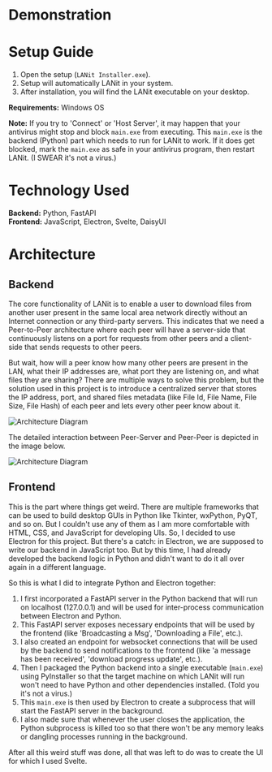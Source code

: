 
# Demonstration




# Setup Guide

1. Open the setup (`LANit Installer.exe`).
2. Setup will automatically LANit in your system.
3. After installation, you will find the LANit executable on your desktop.

**Requirements:**
Windows OS 

**Note:** 
If you try to 'Connect' or 'Host Server', it may happen that your antivirus might stop and block `main.exe` from executing. This `main.exe` is the backend (Python) part which needs to run for LANit to work. If it does get blocked, mark the `main.exe` as safe in your antivirus program, then restart LANit. (I SWEAR it's not a virus.)

# Technology Used

**Backend:** Python, FastAPI  
**Frontend:** JavaScript, Electron, Svelte, DaisyUI

# Architecture

## Backend

The core functionality of LANit is to enable a user to download files from another user present in the same local area network directly without an Internet connection or any third-party servers. This indicates that we need a Peer-to-Peer architecture where each peer will have a server-side that continuously listens on a port for requests from other peers and a client-side that sends requests to other peers.

But wait, how will a peer know how many other peers are present in the LAN, what their IP addresses are, what port they are listening on, and what files they are sharing? There are multiple ways to solve this problem, but the solution used in this project is to introduce a centralized server that stores the IP address, port, and shared files metadata (like File Id, File Name, File Size, File Hash) of each peer and lets every other peer know about it.

![Architecture Diagram](images/p2p.png)

The detailed interaction between Peer-Server and Peer-Peer is depicted in the image below.

![Architecture Diagram](images/diagram.jpg)

## Frontend

This is the part where things get weird. There are multiple frameworks that can be used to build desktop GUIs in Python like Tkinter, wxPython, PyQT, and so on. But I couldn't use any of them as I am more comfortable with HTML, CSS, and JavaScript for developing UIs. So, I decided to use Electron for this project. But there's a catch: in Electron, we are supposed to write our backend in JavaScript too. But by this time, I had already developed the backend logic in Python and didn't want to do it all over again in a different language.

So this is what I did to integrate Python and Electron together:
1. I first incorporated a FastAPI server in the Python backend that will run on localhost (127.0.0.1) and will be used for inter-process communication between Electron and Python.
2. This FastAPI server exposes necessary endpoints that will be used by the frontend (like 'Broadcasting a Msg', 'Downloading a File', etc.).
3. I also created an endpoint for websocket connections that will be used by the backend to send notifications to the frontend (like 'a message has been received', 'download progress update', etc.).
4. Then I packaged the Python backend into a single executable (`main.exe`) using PyInstaller so that the target machine on which LANit will run won't need to have Python and other dependencies installed. (Told you it's not a virus.)
5. This `main.exe` is then used by Electron to create a subprocess that will start the FastAPI server in the background.
6. I also made sure that whenever the user closes the application, the Python subprocess is killed too so that there won't be any memory leaks or dangling processes running in the background.

After all this weird stuff was done, all that was left to do was to create the UI for which I used Svelte.
